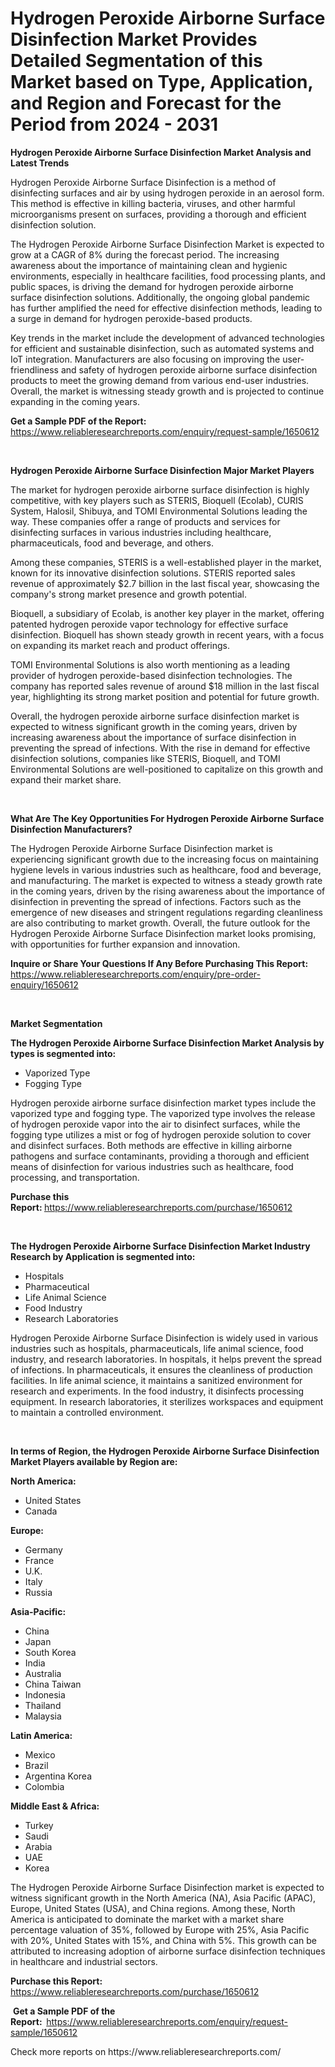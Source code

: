 <p><h1>Hydrogen Peroxide Airborne Surface Disinfection Market Provides Detailed Segmentation of this Market based on Type, Application, and Region and Forecast for the Period from 2024 - 2031</h1></p><p><strong>Hydrogen Peroxide Airborne Surface Disinfection Market Analysis and Latest Trends</strong></p>
<p><p>Hydrogen Peroxide Airborne Surface Disinfection is a method of disinfecting surfaces and air by using hydrogen peroxide in an aerosol form. This method is effective in killing bacteria, viruses, and other harmful microorganisms present on surfaces, providing a thorough and efficient disinfection solution.</p><p>The Hydrogen Peroxide Airborne Surface Disinfection Market is expected to grow at a CAGR of 8% during the forecast period. The increasing awareness about the importance of maintaining clean and hygienic environments, especially in healthcare facilities, food processing plants, and public spaces, is driving the demand for hydrogen peroxide airborne surface disinfection solutions. Additionally, the ongoing global pandemic has further amplified the need for effective disinfection methods, leading to a surge in demand for hydrogen peroxide-based products.</p><p>Key trends in the market include the development of advanced technologies for efficient and sustainable disinfection, such as automated systems and IoT integration. Manufacturers are also focusing on improving the user-friendliness and safety of hydrogen peroxide airborne surface disinfection products to meet the growing demand from various end-user industries. Overall, the market is witnessing steady growth and is projected to continue expanding in the coming years.</p></p>
<p><strong>Get a Sample PDF of the Report:&nbsp;</strong> <a href="https://www.reliableresearchreports.com/enquiry/request-sample/1650612">https://www.reliableresearchreports.com/enquiry/request-sample/1650612</a></p>
<p>&nbsp;</p>
<p><strong>Hydrogen Peroxide Airborne Surface Disinfection Major Market Players</strong></p>
<p><p>The market for hydrogen peroxide airborne surface disinfection is highly competitive, with key players such as STERIS, Bioquell (Ecolab), CURIS System, Halosil, Shibuya, and TOMI Environmental Solutions leading the way. These companies offer a range of products and services for disinfecting surfaces in various industries including healthcare, pharmaceuticals, food and beverage, and others.</p><p>Among these companies, STERIS is a well-established player in the market, known for its innovative disinfection solutions. STERIS reported sales revenue of approximately $2.7 billion in the last fiscal year, showcasing the company's strong market presence and growth potential.</p><p>Bioquell, a subsidiary of Ecolab, is another key player in the market, offering patented hydrogen peroxide vapor technology for effective surface disinfection. Bioquell has shown steady growth in recent years, with a focus on expanding its market reach and product offerings.</p><p>TOMI Environmental Solutions is also worth mentioning as a leading provider of hydrogen peroxide-based disinfection technologies. The company has reported sales revenue of around $18 million in the last fiscal year, highlighting its strong market position and potential for future growth.</p><p>Overall, the hydrogen peroxide airborne surface disinfection market is expected to witness significant growth in the coming years, driven by increasing awareness about the importance of surface disinfection in preventing the spread of infections. With the rise in demand for effective disinfection solutions, companies like STERIS, Bioquell, and TOMI Environmental Solutions are well-positioned to capitalize on this growth and expand their market share.</p></p>
<p>&nbsp;</p>
<p><strong>What Are The Key Opportunities For Hydrogen Peroxide Airborne Surface Disinfection Manufacturers?</strong></p>
<p><p>The Hydrogen Peroxide Airborne Surface Disinfection market is experiencing significant growth due to the increasing focus on maintaining hygiene levels in various industries such as healthcare, food and beverage, and manufacturing. The market is expected to witness a steady growth rate in the coming years, driven by the rising awareness about the importance of disinfection in preventing the spread of infections. Factors such as the emergence of new diseases and stringent regulations regarding cleanliness are also contributing to market growth. Overall, the future outlook for the Hydrogen Peroxide Airborne Surface Disinfection market looks promising, with opportunities for further expansion and innovation.</p></p>
<p><strong>Inquire or Share Your Questions If Any Before Purchasing This Report:</strong> <a href="https://www.reliableresearchreports.com/enquiry/pre-order-enquiry/1650612">https://www.reliableresearchreports.com/enquiry/pre-order-enquiry/1650612</a></p>
<p>&nbsp;</p>
<p><strong>Market Segmentation</strong></p>
<p><strong>The Hydrogen Peroxide Airborne Surface Disinfection Market Analysis by types is segmented into:</strong></p>
<p><ul><li>Vaporized Type</li><li>Fogging Type</li></ul></p>
<p><p>Hydrogen peroxide airborne surface disinfection market types include the vaporized type and fogging type. The vaporized type involves the release of hydrogen peroxide vapor into the air to disinfect surfaces, while the fogging type utilizes a mist or fog of hydrogen peroxide solution to cover and disinfect surfaces. Both methods are effective in killing airborne pathogens and surface contaminants, providing a thorough and efficient means of disinfection for various industries such as healthcare, food processing, and transportation.</p></p>
<p><strong>Purchase this Report:&nbsp;</strong><a href="https://www.reliableresearchreports.com/purchase/1650612">https://www.reliableresearchreports.com/purchase/1650612</a></p>
<p>&nbsp;</p>
<p><strong>The Hydrogen Peroxide Airborne Surface Disinfection Market Industry Research by Application is segmented into:</strong></p>
<p><ul><li>Hospitals</li><li>Pharmaceutical</li><li>Life Animal Science</li><li>Food Industry</li><li>Research Laboratories</li></ul></p>
<p><p>Hydrogen Peroxide Airborne Surface Disinfection is widely used in various industries such as hospitals, pharmaceuticals, life animal science, food industry, and research laboratories. In hospitals, it helps prevent the spread of infections. In pharmaceuticals, it ensures the cleanliness of production facilities. In life animal science, it maintains a sanitized environment for research and experiments. In the food industry, it disinfects processing equipment. In research laboratories, it sterilizes workspaces and equipment to maintain a controlled environment.</p></p>
<p>&nbsp;</p>
<p><strong>In terms of Region, the Hydrogen Peroxide Airborne Surface Disinfection Market Players available by Region are:</strong></p>
<p>
    <p> <strong> North America: </strong>
        <ul>
            <li>United States</li>
            <li>Canada</li>
        </ul>
        </p> 
    <p> <strong> Europe: </strong>
        <ul>
            <li>Germany</li>
            <li>France</li>
            <li>U.K.</li>
            <li>Italy</li>
            <li>Russia</li>
        </ul>
        </p> 
    <p> <strong> Asia-Pacific: </strong>
        <ul>
            <li>China</li>
            <li>Japan</li>
            <li>South Korea</li>
            <li>India</li>
            <li>Australia</li>
            <li>China Taiwan</li>
            <li>Indonesia</li>
            <li>Thailand</li>
            <li>Malaysia</li>
        </ul>
        </p> 
    <p> <strong> Latin America: </strong>
        <ul>
            <li>Mexico</li>
            <li>Brazil</li>
            <li>Argentina Korea</li>
            <li>Colombia</li>
        </ul>
        </p> 
    <p> <strong> Middle East & Africa: </strong>
        <ul>
            <li>Turkey</li>
            <li>Saudi</li>
            <li>Arabia</li>
            <li>UAE</li>
            <li>Korea</li>
        </ul>
    </p>
    </p>
<p><p>The Hydrogen Peroxide Airborne Surface Disinfection market is expected to witness significant growth in the North America (NA), Asia Pacific (APAC), Europe, United States (USA), and China regions. Among these, North America is anticipated to dominate the market with a market share percentage valuation of 35%, followed by Europe with 25%, Asia Pacific with 20%, United States with 15%, and China with 5%. This growth can be attributed to increasing adoption of airborne surface disinfection techniques in healthcare and industrial sectors.</p></p>
<p><strong>Purchase this Report: </strong><a href="https://www.reliableresearchreports.com/purchase/1650612">https://www.reliableresearchreports.com/purchase/1650612</a></p>
<p>&nbsp;<strong>Get a Sample PDF of the Report:&nbsp;&nbsp;</strong><a href="https://www.reliableresearchreports.com/enquiry/request-sample/1650612">https://www.reliableresearchreports.com/enquiry/request-sample/1650612</a></p>
<p><strong></strong></p>
<p>Check more reports on https://www.reliableresearchreports.com/</p>
